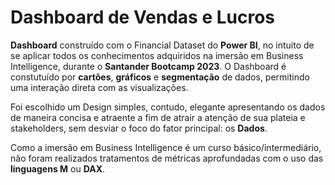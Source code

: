 # Dashboard de Vendas e Lucros
**Dashboard** construído com o Financial Dataset do **Power BI**, no intuito de se aplicar todos os conhecimentos adquiridos na imersão em Business Intelligence, durante o **Santander Bootcamp 2023**. O Dashboard é  constutuído por **cartões**, **gráficos** e **segmentação** de dados, permitindo uma interação direta com as visualizações.

Foi escolhido um Design simples, contudo, elegante apresentando os dados de maneira concisa e atraente a fim de atrair a atenção de sua plateia e stakeholders, sem desviar o foco do fator principal: os **Dados**.

Como a imersão em Business Intelligence é um curso básico/intermediário, não foram realizados tratamentos de métricas aprofundadas com o uso das **linguagens M** ou **DAX**.
